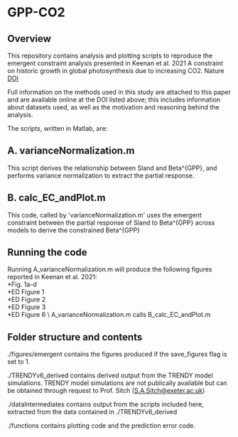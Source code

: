 # GPP-CO2
## Overview
This repository contains analysis and plotting scripts to reproduce the emergent constraint analysis presented in
 Keenan et al. 2021 A constraint on historic growth in global photosynthesis due to increasing CO2. 
Nature [DOI](https://www.nature.com/articles/s41586-021-04096-9)

Full information on the methods used in this study are attached to this paper and are available
online at the DOI listed above; this includes information about datasets used, as well as the motivation and reasoning
behind the analysis.

The scripts, written in Matlab, are:
## A. varianceNormalization.m
This script derives the relationship between Sland and Beta^{GPP}, and performs variance normalization 
to extract the partial response. 

## B. calc_EC_andPlot.m
This code, called by 'varianceNormalization.m' uses the emergent constraint between 
the partial response of Sland to Beta^{GPP} across models to derive the constrained Beta^{GPP} 

## Running the code
Running A_varianceNormalization.m will produce the following figures reported in Keenan et al. 2021: \
*Fig. 1a-d \
*ED Figure 1 \
*ED Figure 2 \
*ED Figure 3 \
*ED Figure 6 \ 
A_varianceNormalization.m calls B_calc_EC_andPlot.m

## Folder structure and contents
 ./figures/emergent contains the figures produced 
if the save_figures flag is set to 1.

./TRENDYv6_derived contains derived output from the TRENDY model simulations. 
TRENDY model simulations are not publically available but can be obtained through request to Prof. Sitch (S.A.Sitch@exeter.ac.uk)

./dataIntermediates contains output from the scripts included here, 
extracted from the data contained in ./TRENDYv6_derived

./functions contains plotting code and the prediction error code.


